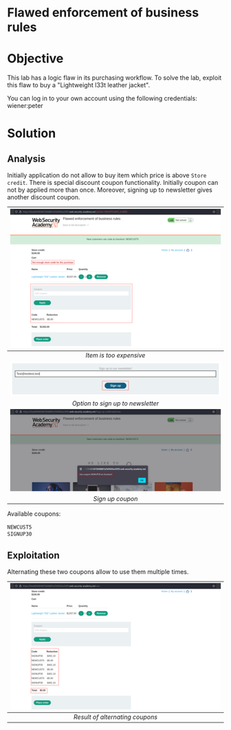 # Flawed enforcement of business rules
# Objective
This lab has a logic flaw in its purchasing workflow. To solve the lab, exploit this flaw to buy a "Lightweight l33t leather jacket".

You can log in to your own account using the following credentials: wiener:peter

# Solution
## Analysis
Initially application do not allow to buy item which price is above `Store credit`. There is special discount coupon functionality. Initially coupon can not by applied more than once. Moreover, signing up to newsletter gives another discount coupon.

|![](Images/image-14.png)|
|:--:| 
| *Item is too expensive* |
|![](Images/image-15.png)|
| *Option to sign up to newsletter* |
|![](Images/image-16.png)|
| *Sign up coupon* |

Available coupons:
```
NEWCUST5
SIGNUP30
```

## Exploitation
Alternating these two coupons allow to use them multiple times.

|![](Images/image-17.png)|
|:--:| 
| *Result of alternating coupons* |
